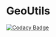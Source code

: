 # GeoUtils
[![Codacy Badge](https://api.codacy.com/project/badge/Grade/dc760772165b42f5be9455be82c39f62)](https://app.codacy.com/manual/whiskels/GeoUtils?utm_source=github.com&utm_medium=referral&utm_content=whiskels/GeoUtils&utm_campaign=Badge_Grade_Dashboard)